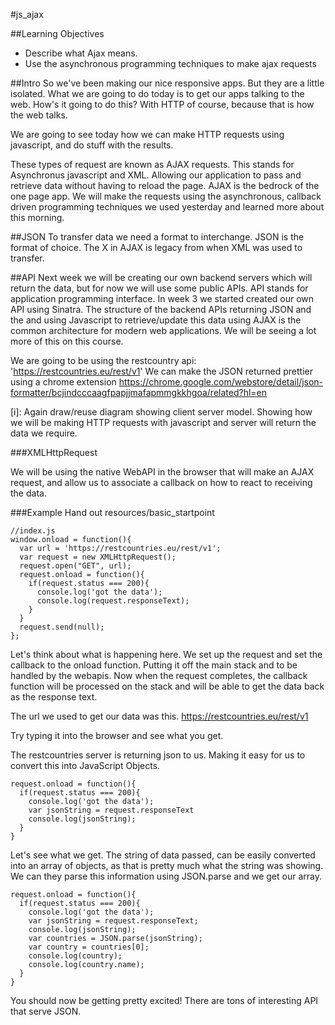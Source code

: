 #js_ajax

##Learning Objectives
 - Describe what Ajax means.
 - Use the asynchronous programming techniques to make ajax requests

##Intro
So we've been making our nice responsive apps.  But they are a little isolated.  What we are going to do today is to get our apps talking to the web.  How's it going to do this?  With HTTP of course,  because that is how the web talks.

We are going to see today how we can make HTTP requests using javascript, and do stuff with the results.

These types of request are known as AJAX requests.  This stands for Asynchronus javascript and XML.  Allowing our application to pass and retrieve data without having to reload the page.  AJAX is the bedrock of the one page app. We will make the requests using the asynchronous, callback driven programming techniques we used yesterday and learned more about this morning.

##JSON
To transfer data we need a format to interchange.  JSON is the format of choice.  The X in AJAX is legacy from when XML was used to transfer.

##API
Next week we will be creating our own backend servers which will return the data, but for now we will use some public APIs.  API stands for application programming interface.  In week 3 we started created our own API using Sinatra.  The structure of the backend APIs returning JSON and the and using Javascript to retrieve/update this data using AJAX is the common architecture for modern web applications. We will be seeing a lot more of this on this course.

We are going to be using the restcountry api:
'https://restcountries.eu/rest/v1'
We can make the JSON returned prettier using a chrome extension
https://chrome.google.com/webstore/detail/json-formatter/bcjindcccaagfpapjjmafapmmgkkhgoa/related?hl=en

[i]: Again draw/reuse diagram showing client server model.  Showing how we will be making HTTP requests with javascript and server will return the data we require.


###XMLHttpRequest

We will be using the native WebAPI in the browser that will make an AJAX request, and allow us to associate a callback on how to react to receiving the data.


###Example
Hand out resources/basic_startpoint

```
//index.js
window.onload = function(){
  var url = 'https://restcountries.eu/rest/v1';
  var request = new XMLHttpRequest();
  request.open("GET", url);
  request.onload = function(){
    if(request.status === 200){
      console.log('got the data');
      console.log(request.responseText);
    }
  }
  request.send(null);
};
```
Let's think about what is happening here.  We set up the request and set the callback to the onload function.  Putting it off the main stack and to be handled by the webapis.  Now when the request completes,  the callback function will be processed on the stack and will be able to get the data back as the response text.

The url we used to get our data was this.
https://restcountries.eu/rest/v1

Try typing it into the browser and see what you get.

The restcountries server is returning json to us.  Making it easy for us to convert this into JavaScript Objects.

```
request.onload = function(){
  if(request.status === 200){
    console.log('got the data');
    var jsonString = request.responseText
    console.log(jsonString);
  }
}
```

Let's see what we get. The string of data passed, can be easily converted into an array of objects,  as that is pretty much what the string was showing.  We can they parse this information using JSON.parse and we get our array.

```
request.onload = function(){
  if(request.status === 200){
    console.log('got the data');
    var jsonString = request.responseText;
    console.log(jsonString);
    var countries = JSON.parse(jsonString);
    var country = countries[0];
    console.log(country);
    console.log(country.name);
  }
}
```

You should now be getting pretty excited!  There are tons of interesting API that serve JSON.
